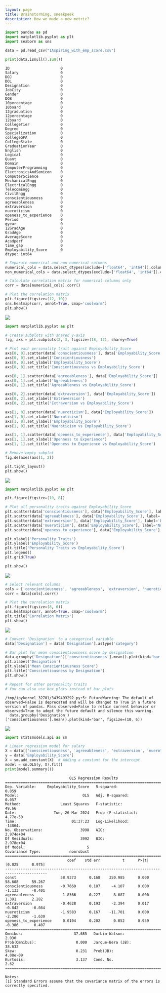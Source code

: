 ```yaml
---
layout: page
title: Brainstorming, sneakpeek
description: How we made a new metric?
---
```


``` python
import pandas as pd
import matplotlib.pyplot as plt
import seaborn as sns
```

``` python
data = pd.read_csv("1Aspiring_with_emp_score.csv")
```

``` python
print(data.isnull().sum())
```

    ID                       0
    Salary                   0
    DOJ                      0
    DOL                      0
    Designation              0
    JobCity                  0
    Gender                   0
    DOB                      0
    10percentage             0
    10board                  0
    12graduation             0
    12percentage             0
    12board                  0
    CollegeTier              0
    Degree                   0
    Specialization           0
    collegeGPA               0
    CollegeState             0
    GraduationYear           0
    English                  0
    Logical                  0
    Quant                    0
    Domain                   0
    ComputerProgramming      0
    ElectronicsAndSemicon    0
    ComputerScience          0
    MechanicalEngg           0
    ElectricalEngg           0
    TelecomEngg              0
    CivilEngg                0
    conscientiousness        0
    agreeableness            0
    extraversion             0
    nueroticism              0
    openess_to_experience    0
    Period                   0
    gyear                    0
    12GradAge                0
    GradAge                  0
    AverageScore             0
    Acadperf                 0
    time_gap                 0
    Employability_Score      0
    dtype: int64

``` python
# Separate numerical and non-numerical columns
numerical_cols = data.select_dtypes(include=['float64', 'int64']).columns
non_numerical_cols = data.select_dtypes(exclude=['float64', 'int64']).columns
```

``` python
# Calculate correlation matrix for numerical columns only
corr = data[numerical_cols].corr()
```

``` python
# Plot the correlation matrix
plt.figure(figsize=(12, 10))
sns.heatmap(corr, annot=True, cmap='coolwarm')
plt.show()
```

![](/vertopal_9162bf60bd05496a964e297ece94f65a/636b588a0bdefb7abb870572931e4c15ce9f3658.png)

``` python
import matplotlib.pyplot as plt

# Create subplots with shared y-axis
fig, axs = plt.subplots(2, 3, figsize=(18, 12), sharey=True)

# Plot each personality trait against Employability_Score
axs[0, 0].scatter(data['conscientiousness'], data['Employability_Score'])
axs[0, 0].set_xlabel('Conscientiousness')
axs[0, 0].set_ylabel('Employability_Score')
axs[0, 0].set_title('Conscientiousness vs Employability_Score')

axs[0, 1].scatter(data['agreeableness'], data['Employability_Score'])
axs[0, 1].set_xlabel('Agreeableness')
axs[0, 1].set_title('Agreeableness vs Employability_Score')

axs[0, 2].scatter(data['extraversion'], data['Employability_Score'])
axs[0, 2].set_xlabel('Extraversion')
axs[0, 2].set_title('Extraversion vs Employability_Score')

axs[1, 0].scatter(data['nueroticism'], data['Employability_Score'])
axs[1, 0].set_xlabel('Nueroticism')
axs[1, 0].set_ylabel('Employability_Score')
axs[1, 0].set_title('Nueroticism vs Employability_Score')

axs[1, 1].scatter(data['openess_to_experience'], data['Employability_Score'])
axs[1, 1].set_xlabel('Openness to Experience')
axs[1, 1].set_title('Openness to Experience vs Employability_Score')

# Remove empty subplot
fig.delaxes(axs[1, 2])

plt.tight_layout()
plt.show()
```

![](/vertopal_9162bf60bd05496a964e297ece94f65a/b52ee8d01fe228cae6ee8203fc74c99733b10ce1.png)

``` python
import matplotlib.pyplot as plt

plt.figure(figsize=(10, 8))

# Plot all personality traits against Employability_Score
plt.scatter(data['conscientiousness'], data['Employability_Score'], label='Conscientiousness')
plt.scatter(data['agreeableness'], data['Employability_Score'], label='Agreeableness')
plt.scatter(data['extraversion'], data['Employability_Score'], label='Extraversion')
plt.scatter(data['nueroticism'], data['Employability_Score'], label='Nueroticism')
plt.scatter(data['openess_to_experience'], data['Employability_Score'], label='Openness to Experience')

plt.xlabel('Personality Traits')
plt.ylabel('Employability_Score')
plt.title('Personality Traits vs Employability_Score')
plt.legend()
plt.grid(True)

plt.show()
```

![](/vertopal_9162bf60bd05496a964e297ece94f65a/b5c04c537127172e797e641bfa2720bcbed1b7e0.png)

``` python
# Select relevant columns
cols = ['conscientiousness', 'agreeableness', 'extraversion', 'nueroticism', 'openess_to_experience', 'Employability_Score']
corr = data[cols].corr()

# Plot the correlation matrix
plt.figure(figsize=(8, 6))
sns.heatmap(corr, annot=True, cmap='coolwarm')
plt.title('Correlation Matrix')
plt.show()
```

![](/vertopal_9162bf60bd05496a964e297ece94f65a/72571b043d38c90c1c6ec6419ae26068443d1716.png)

``` python
# Convert 'Designation' to a categorical variable
data['Designation'] = data['Designation'].astype('category')

# Bar plot for mean conscientiousness score by designation
data.groupby('Designation')['conscientiousness'].mean().plot(kind='bar', figsize=(10, 6))
plt.xlabel('Designation')
plt.ylabel('Mean Conscientiousness Score')
plt.title('Conscientiousness by Designation')
plt.show()

# Repeat for other personality traits
# You can also use box plots instead of bar plots
```

    /tmp/ipykernel_32701/3439493292.py:5: FutureWarning: The default of observed=False is deprecated and will be changed to True in a future version of pandas. Pass observed=False to retain current behavior or observed=True to adopt the future default and silence this warning.
      data.groupby('Designation')['conscientiousness'].mean().plot(kind='bar', figsize=(10, 6))

![](/vertopal_9162bf60bd05496a964e297ece94f65a/f8a8f52c7d598b269550145477d9c35a8b7d56cc.png)

``` python
import statsmodels.api as sm

# Linear regression model for salary
X = data[['conscientiousness', 'agreeableness', 'extraversion', 'nueroticism', 'openess_to_experience']]
y = data['Employability_Score']
X = sm.add_constant(X)  # Adding a constant for the intercept
model = sm.OLS(y, X).fit()
print(model.summary())
```

                                 OLS Regression Results                            
    ===============================================================================
    Dep. Variable:     Employability_Score   R-squared:                       0.059
    Model:                             OLS   Adj. R-squared:                  0.057
    Method:                  Least Squares   F-statistic:                     49.66
    Date:                 Tue, 26 Mar 2024   Prob (F-statistic):           4.77e-50
    Time:                         01:37:23   Log-Likelihood:                -14864.
    No. Observations:                 3998   AIC:                         2.974e+04
    Df Residuals:                     3992   BIC:                         2.978e+04
    Df Model:                            5                                         
    Covariance Type:             nonrobust                                         
    =========================================================================================
                                coef    std err          t      P>|t|      [0.025      0.975]
    -----------------------------------------------------------------------------------------
    const                    58.9373      0.168    350.985      0.000      58.608      59.267
    conscientiousness        -0.7669      0.187     -4.107      0.000      -1.133      -0.401
    agreeableness             1.8366      0.227      8.087      0.000       1.391       2.282
    extraversion             -0.4628      0.193     -2.394      0.017      -0.842      -0.084
    nueroticism              -1.9583      0.167    -11.701      0.000      -2.286      -1.630
    openess_to_experience     0.0104      0.202      0.052      0.959      -0.386       0.407
    ==============================================================================
    Omnibus:                       37.685   Durbin-Watson:                   2.030
    Prob(Omnibus):                  0.000   Jarque-Bera (JB):               38.632
    Skew:                           0.231   Prob(JB):                     4.08e-09
    Kurtosis:                       3.137   Cond. No.                         2.62
    ==============================================================================

    Notes:
    [1] Standard Errors assume that the covariance matrix of the errors is correctly specified.

``` python
```
